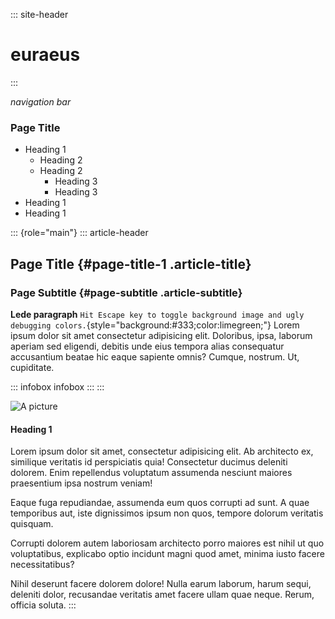 ::: site-header
# euraeus
:::

*navigation bar*

### Page Title

-   Heading 1
    -   Heading 2
    -   Heading 2
        -   Heading 3
        -   Heading 3
-   Heading 1
-   Heading 1

::: {role="main"}
::: article-header
## Page Title {#page-title-1 .article-title}

### Page Subtitle {#page-subtitle .article-subtitle}

**Lede paragraph**
`Hit Escape key to toggle background image and ugly debugging colors.`{style="background:#333;color:limegreen;"}
Lorem ipsum dolor sit amet consectetur adipisicing elit. Doloribus,
ipsa, laborum aperiam sed eligendi, debitis unde eius tempora alias
consequatur accusantium beatae hic eaque sapiente omnis? Cumque,
nostrum. Ut, cupiditate.

::: infobox
infobox
:::
:::

![A picture](https://placeholder.pics/svg/300x200)

#### Heading 1

Lorem ipsum dolor sit amet, consectetur adipisicing elit. Ab architecto
ex, similique veritatis id perspiciatis quia! Consectetur ducimus
deleniti dolorem. Enim repellendus voluptatum assumenda nesciunt maiores
praesentium ipsa nostrum veniam!

Eaque fuga repudiandae, assumenda eum quos corrupti ad sunt. A quae
temporibus aut, iste dignissimos ipsum non quos, tempore dolorum
veritatis quisquam.

Corrupti dolorem autem laboriosam architecto porro maiores est nihil ut
quo voluptatibus, explicabo optio incidunt magni quod amet, minima iusto
facere necessitatibus?

Nihil deserunt facere dolorem dolore! Nulla earum laborum, harum sequi,
deleniti dolor, recusandae veritatis amet facere ullam quae neque.
Rerum, officia soluta.
:::
